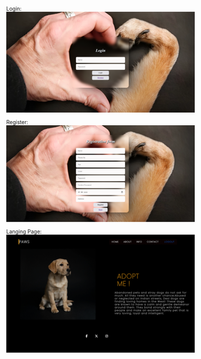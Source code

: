 Login:
<img src='https://github.com/Vikram05vikky/React_IRC/blob/main/CC1/paw/Images/Login.png'></img>

Register:
<img src='https://github.com/Vikram05vikky/React_IRC/blob/main/CC1/paw/Images/Register.png'></img>

Langing Page:
<img src='https://github.com/Vikram05vikky/React_IRC/blob/main/CC1/paw/Images/Landing.png'></img>

